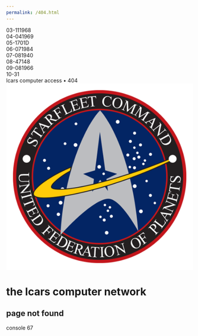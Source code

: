 ```yaml
---
permalink: /404.html
---
```

<!DOCTYPE html>
<html>
<head>
<title>RobCARS</title>
<meta name="description" content="RobCARS">
<meta name="keywords" content="LCARS, Website, Template, HTML, CSS, Star Trek">
<meta name="viewport" content="width=device-width, initial-scale=1.0">
<meta name="format-detection" content="telephone=no">
<meta name="format-detection" content="date=no">
<link rel="stylesheet" type="text/css" href="stylesheets/lcars-red-alert.css">
<link rel="preconnect" href="https://fonts.googleapis.com">
<link rel="preconnect" href="https://fonts.gstatic.com" crossorigin>
<link href="https://fonts.googleapis.com/css2?family=Antonio:wght@400;700&display=swap" rel="stylesheet">
<script src="https://ajax.googleapis.com/ajax/libs/jquery/3.6.0/jquery.min.js"></script>
<link rel="icon" type="image/png" href="favicon.ico">
<!-- <audio loop autoplay><source src="sounds/background/tng_bridge_1.mp3" type="audio/mpeg"></audio> -->
</head>
<body>

<div class="wrap" id="gap">
	<div class="left-frame">
		<div>
			<div class="panel-3">03<span class="hop">-111968</span></div>
<!--                 <div class="sidebar-buttons">
                    <a href="personnel.html" class="almond">personnel</a>
                    <a href="images/rickroll.gif" class="african-violet"></a>
                </div> -->
            <div class="panel-4">04<span class="hop">-041969</span></div>
			<div class="panel-5">05<span class="hop">-1701D</span></div>
			<div class="panel-6">06<span class="hop">-071984</span></div>
			<div class="panel-7">07<span class="hop">-081940</span></div>
			<div class="panel-8">08<span class="hop">-47148</span></div>
			<div class="panel-9">09<span class="hop">-081966</span></div>
		</div>
		<div>
			<div class="panel-10">10<span class="hop">-31</span></div>
		</div>
	</div>
	<div class="right-frame">
		<div class="bar-panel">
		<div class="bar-6"></div>
		<div class="bar-7"></div>
		<div class="bar-8"></div>
		<div class="bar-9"></div>
		<div class="bar-10"></div>
		</div>
		<div class="corner-bg">
			<div class="corner"></div>
		</div>
		<div class="content">
            <!-- <div class="buttons">
                <a href="personnel.html" class="almond">personnel</a>
                <a href="images/rickroll.gif" class="blink"></a>
                <a href="images/rickroll.gif"></a>
                <a href="images/rickroll.gif"></a>
                <a href="images/rickroll.gif" class="blink"></a>
              </div> -->
<div class="lcars-text-bar the-end">
    <span class="go-gold">lcars computer access &#149; 404</span>
</div>
<img src="images/starfleet-logo.png" class="pics">
<h1 class="go-center go-gold">the lcars computer network</h1>
<h2 class="go-center go-bluey">page not found</h2>
<div class="lcars-text-bar">
    <span class="go-gold">console 67</span>
  </div>

<script type="text/javascript" src="https://d700mbxo45lbr.cloudfront.net/lcars/lcars.js"></script>
</body>
</html>

